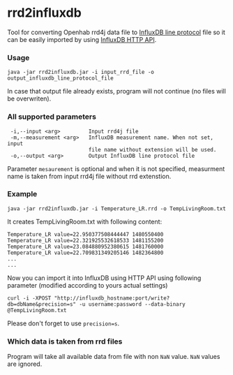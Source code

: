 # rrd2influxdb
Tool for converting Openhab rrd4j data file to [InfluxDB line protocol](https://docs.influxdata.com/influxdb/v1.4/write_protocols/line_protocol_reference/) file so it can be easily imported by using [InfluxDB HTTP API](https://docs.influxdata.com/influxdb/v1.4/guides/writing_data/).

### Usage

```java -jar rrd2influxdb.jar -i input_rrd_file -o output_influxdb_line_protocol_file```

In case that output file already exists, program will not continue (no files will be overwriten).

### All supported parameters

```
 -i,--input <arg>         Input rrd4j file
 -m,--measurement <arg>   InfluxDB measurement name. When not set, input
                          file name without extension will be used.
 -o,--output <arg>        Output InfluxDB line protocol file
```
 
Parameter ```mesaurement``` is optional and when it is not specified, measurment name is taken from input rrd4j file without rrd extenstion.
 
### Example
 
```java -jar rrd2influxdb.jar -i Temperature_LR.rrd -o TempLivingRoom.txt```
 
It creates TempLivingRoom.txt with following content:
 
```
Temperature_LR value=22.950377508444447 1480550400
Temperature_LR value=22.321925532618533 1481155200
Temperature_LR value=23.084880952380615 1481760000
Temperature_LR value=22.709831349205146 1482364800
...
...
```
 
Now you can import it into InfluxDB using HTTP API using following parameter (modified according to yours actual settings)
 
```
curl -i -XPOST "http://influxdb_hostname:port/write?db=dbName&precision=s" -u username:password --data-binary @TempLivingRoom.txt
```
 
Please don't forget to use ```precision=s```.

### Which data is taken from rrd files

Program will take all available data from file with non ```NaN``` value. ```NaN``` values are ignored.



 
